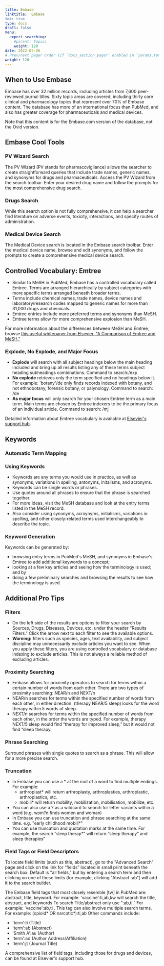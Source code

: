 ```yaml
---
title: Embase
linktitle:  Embase
toc: true
type: docs
draft: false
menu:
  expert-searching:
    #parent: Topics
    weight: 120
date: 2022-05-26
# Prev/next pager order (if `docs_section_pager` enabled in `params.toml`)
weight: 120
---
```



## When to Use Embase

Embase has over 32 million records, including articles from 7,600 peer-reviewed journal titles. Sixty topic areas are covered, including thirty core clinical and pharmacology topics that represent over 70% of Embase content. The database has more of an international focus than PubMed, and also has greater coverage for pharmaceuticals and medical devices.

Note that this content is for the Embase.com version of the database, not the Ovid version.

## Embase Cool Tools

### PV Wizard Search

The PV Wizard (PV stands for pharmacovigilance) allows the searcher to create straightforward queries that include trade names, generic names, and synonyms for drugs and pharmaceuticals. Access the PV Wizard from the search toolbar. Enter your desired drug name and follow the prompts for the most comprehensive drug search.

### Drugs Search

While this search option is not fully comprehensive, it can help a searcher find literature on adverse events, toxicity, interactions, and specify routes of administration. 

### Medical Device Search

The Medical Device search is located in the Embase search toolbar. Enter the medical device name, browse and edit synonyms, and follow the prompts to create a comprehensive medical device search. 


## Controlled Vocabulary: Emtree

* Similar to MeSH in PubMed, Embase has a controlled vocabulary called Emtree. Terms are arranged hierarchically by subject categories with more specific terms arranged beneath broader terms.
* Terms include chemical names, trade names, device names and laboratory/research codes mapped to generic names for more than 31,000 drugs and chemicals.
* Emtree entries include more preferred terms and synonyms than MeSH.
* Emtree terms allow for more comprehensive explosion than MeSH. 

For more information about the differences between MeSH and Emtree, browse [this useful whitepaper from Elsevier, "A Comparison of Emtree and MeSH."](http://supportcontent.elsevier.com/Support%20Hub/Embase/Files%20&%20Attachements/4685-Embase_White%20Paper_Comparison%20of%20Emtree%20and%20MeSH_July%202015.pdf)


### Explode, No Explode, and Major Focus
* **Explode** will search with all subject headings below the main heading included and bring up all results listing any of these terms subject heading subheadings combinations. Command to search:/exp
* **No explode** retrieves only the term specified and no headings below it. For example: 'botany'/de only finds records indexed with botany, and not ethnobotany, forensic botany, or palynology. Command to search: /de
* **As major focus** will only search for your chosen Emtree term as a main term. Main terms are chosen by Emtree indexers to be the primary focus of an individual article. Command to search: /mj

Detailed information about Emtree vocabulary is available at [Elsevier's support hub](https://service.elsevier.com/app/answers/detail/a_id/16389/kw/emtree/supporthub/embase/).


## Keywords

### Automatic Term Mapping

### Using Keywords

* Keywords are any terms you would use in practice, as well as synonyms, variations in spelling, antonyms, initalisms, and acronyms.
* Keywords can be single words or phrases.
* Use quotes around all phrases to ensure that the phrase is searched together.
* For more ideas, visit the MeSH database and look at the entry terms listed in the MeSH record.
* Also consider using synonyms, acroynyms, initialisms, variations in spelling, and other closely-related terms used interchangeably to describe the topic.

### Keyword Generation

Keywords can be generated by:

* browsing entry terms in PubMed's MeSH, and synonyms in Embase's Emtree to add additional keywords to a concept;
* looking at a few key articles and seeing how the terminology is used; and by
* doing a few preliminary searches and browsing the results to see how the terminology is used.


## Additional Pro Tips

### Filters

* On the left side of the results are options to filter your search by Sources, Drugs, Diseases, Devices, etc. under the header “Results Filters." Click the arrow next to each filter to see the available options.
* **Warning:** filters such as species, ages, text availability, and subject discipline may unnecessarily exclude articles you want to see. When you apply these filters, you are using controlled vocabulary or database indexing to exclude articles. This is not always a reliable method of excluding articles.


### Proximity Searching

* Embase allows for proximity operators to search for terms within a certain number of words from each other. There are two types of proximity searching: NEAR/n and NEXT/n
 * NEAR/n searches for terms within the specified number of words from each other, in either direction. (therapy NEAR/5 sleep) looks for the word therapy within 5 words of sleep.
 * NEXT/n searches for terms within the specified number of words from each other, in the order the words are typed. For example, therapy NEXT/5 sleep would find “therapy for improved sleep,” but it would not find “sleep therapy.

### Phrase Searching

Surround phrases with single quotes to search as a phrase. This will allow for a more precise search.

### Truncation

* In Embase you can use a * at the root of a word to find multiple endings.  For example:
   * arthroplast* will return arthroplasty, arthroplasties, arthroplastic, arthroplastics, etc.
   * mobili* will return mobility, mobilization, mobilisation, mobilize, etc.
* You can also use a ? as a wildcard to search for letter variants within a word (e.g. wom?n finds women and woman)
* In Embase you can use truncation and phrase searching at the same time. e.g. "early childhood mobili*"
* You can use truncation and quotation marks at the same time. For example, the search “sleep therap*” will return “sleep therapy” and sleep therapies”

### Field Tags or Field Descriptors

To locate field limits (such as title, abstract), go to the "Advanced Search" page and click on the link for “fields” located in small print beneath the search box.  Default is "all fields," but by entering a search term and then clicking on one of these limits (for example, clicking "Abstract :ab") will add it to the search builder.

The Embase field tags that most closely resemble [tw] in PubMed are: abstract, title, keyword.  For example: 'vaccine':ti,ab,kw will search the title, abstract, and keywords
    To search Title/abstract only use “:ab,ti.” For example: 'vaccine':ab,ti . This tag can also involve multiple search terms. For example: (opioid* OR narcotic*):ti,ab
    Other commands include:
  * 'term':ti (Title)
  * 'term':ab (Abstract)
  * 'Smith A':au (Author)
  * 'term':ad (Author Address/Affiliation)
  * 'term':jt (Journal Title)

A comprehensive list of field tags, including those for drugs and devices, can be found at Elsevier's support hub.


